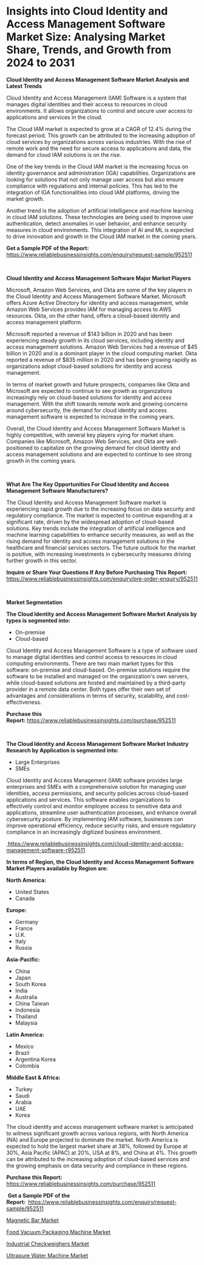 <p><h1>Insights into Cloud Identity and Access Management Software Market Size: Analysing Market Share, Trends, and Growth from 2024 to 2031</h1></p><p><strong>Cloud Identity and Access Management Software Market Analysis and Latest Trends</strong></p>
<p><p>Cloud Identity and Access Management (IAM) Software is a system that manages digital identities and their access to resources in cloud environments. It allows organizations to control and secure user access to applications and services in the cloud. </p><p>The Cloud IAM market is expected to grow at a CAGR of 12.4% during the forecast period. This growth can be attributed to the increasing adoption of cloud services by organizations across various industries. With the rise of remote work and the need for secure access to applications and data, the demand for cloud IAM solutions is on the rise.</p><p>One of the key trends in the Cloud IAM market is the increasing focus on identity governance and administration (IGA) capabilities. Organizations are looking for solutions that not only manage user access but also ensure compliance with regulations and internal policies. This has led to the integration of IGA functionalities into cloud IAM platforms, driving the market growth.</p><p>Another trend is the adoption of artificial intelligence and machine learning in cloud IAM solutions. These technologies are being used to improve user authentication, detect anomalies in user behavior, and enhance security measures in cloud environments. This integration of AI and ML is expected to drive innovation and growth in the Cloud IAM market in the coming years.</p></p>
<p><strong>Get a Sample PDF of the Report:&nbsp;</strong> <a href="https://www.reliablebusinessinsights.com/enquiry/request-sample/952511">https://www.reliablebusinessinsights.com/enquiry/request-sample/952511</a></p>
<p>&nbsp;</p>
<p><strong>Cloud Identity and Access Management Software Major Market Players</strong></p>
<p><p>Microsoft, Amazon Web Services, and Okta are some of the key players in the Cloud Identity and Access Management Software Market. Microsoft offers Azure Active Directory for identity and access management, while Amazon Web Services provides IAM for managing access to AWS resources. Okta, on the other hand, offers a cloud-based identity and access management platform.</p><p>Microsoft reported a revenue of $143 billion in 2020 and has been experiencing steady growth in its cloud services, including identity and access management solutions. Amazon Web Services had a revenue of $45 billion in 2020 and is a dominant player in the cloud computing market. Okta reported a revenue of $835 million in 2020 and has been growing rapidly as organizations adopt cloud-based solutions for identity and access management.</p><p>In terms of market growth and future prospects, companies like Okta and Microsoft are expected to continue to see growth as organizations increasingly rely on cloud-based solutions for identity and access management. With the shift towards remote work and growing concerns around cybersecurity, the demand for cloud identity and access management software is expected to increase in the coming years.</p><p>Overall, the Cloud Identity and Access Management Software Market is highly competitive, with several key players vying for market share. Companies like Microsoft, Amazon Web Services, and Okta are well-positioned to capitalize on the growing demand for cloud identity and access management solutions and are expected to continue to see strong growth in the coming years.</p></p>
<p>&nbsp;</p>
<p><strong>What Are The Key Opportunities For Cloud Identity and Access Management Software Manufacturers?</strong></p>
<p><p>The Cloud Identity and Access Management Software market is experiencing rapid growth due to the increasing focus on data security and regulatory compliance. The market is expected to continue expanding at a significant rate, driven by the widespread adoption of cloud-based solutions. Key trends include the integration of artificial intelligence and machine learning capabilities to enhance security measures, as well as the rising demand for identity and access management solutions in the healthcare and financial services sectors. The future outlook for the market is positive, with increasing investments in cybersecurity measures driving further growth in this sector.</p></p>
<p><strong>Inquire or Share Your Questions If Any Before Purchasing This Report:</strong> <a href="https://www.reliablebusinessinsights.com/enquiry/pre-order-enquiry/952511">https://www.reliablebusinessinsights.com/enquiry/pre-order-enquiry/952511</a></p>
<p>&nbsp;</p>
<p><strong>Market Segmentation</strong></p>
<p><strong>The Cloud Identity and Access Management Software Market Analysis by types is segmented into:</strong></p>
<p><ul><li>On-premise</li><li>Cloud-based</li></ul></p>
<p><p>Cloud Identity and Access Management Software is a type of software used to manage digital identities and control access to resources in cloud computing environments. There are two main market types for this software: on-premise and cloud-based. On-premise solutions require the software to be installed and managed on the organization's own servers, while cloud-based solutions are hosted and maintained by a third-party provider in a remote data center. Both types offer their own set of advantages and considerations in terms of security, scalability, and cost-effectiveness.</p></p>
<p><strong>Purchase this Report:&nbsp;</strong><a href="https://www.reliablebusinessinsights.com/purchase/952511">https://www.reliablebusinessinsights.com/purchase/952511</a></p>
<p>&nbsp;</p>
<p><strong>The Cloud Identity and Access Management Software Market Industry Research by Application is segmented into:</strong></p>
<p><ul><li>Large Enterprises</li><li>SMEs</li></ul></p>
<p><p>Cloud Identity and Access Management (IAM) software provides large enterprises and SMEs with a comprehensive solution for managing user identities, access permissions, and security policies across cloud-based applications and services. This software enables organizations to effectively control and monitor employee access to sensitive data and applications, streamline user authentication processes, and enhance overall cybersecurity posture. By implementing IAM software, businesses can improve operational efficiency, reduce security risks, and ensure regulatory compliance in an increasingly digitized business environment.</p></p>
<p><a href="https://www.reliablebusinessinsights.com/cloud-identity-and-access-management-software-r952511">&nbsp;https://www.reliablebusinessinsights.com/cloud-identity-and-access-management-software-r952511</a></p>
<p><strong>In terms of Region, the Cloud Identity and Access Management Software Market Players available by Region are:</strong></p>
<p>
    <p> <strong> North America: </strong>
        <ul>
            <li>United States</li>
            <li>Canada</li>
        </ul>
        </p> 
    <p> <strong> Europe: </strong>
        <ul>
            <li>Germany</li>
            <li>France</li>
            <li>U.K.</li>
            <li>Italy</li>
            <li>Russia</li>
        </ul>
        </p> 
    <p> <strong> Asia-Pacific: </strong>
        <ul>
            <li>China</li>
            <li>Japan</li>
            <li>South Korea</li>
            <li>India</li>
            <li>Australia</li>
            <li>China Taiwan</li>
            <li>Indonesia</li>
            <li>Thailand</li>
            <li>Malaysia</li>
        </ul>
        </p> 
    <p> <strong> Latin America: </strong>
        <ul>
            <li>Mexico</li>
            <li>Brazil</li>
            <li>Argentina Korea</li>
            <li>Colombia</li>
        </ul>
        </p> 
    <p> <strong> Middle East & Africa: </strong>
        <ul>
            <li>Turkey</li>
            <li>Saudi</li>
            <li>Arabia</li>
            <li>UAE</li>
            <li>Korea</li>
        </ul>
    </p>
    </p>
<p><p>The cloud identity and access management software market is anticipated to witness significant growth across various regions, with North America (NA) and Europe projected to dominate the market. North America is expected to hold the largest market share at 38%, followed by Europe at 30%, Asia Pacific (APAC) at 20%, USA at 8%, and China at 4%. This growth can be attributed to the increasing adoption of cloud-based services and the growing emphasis on data security and compliance in these regions.</p></p>
<p><strong>Purchase this Report: </strong><a href="https://www.reliablebusinessinsights.com/purchase/952511">https://www.reliablebusinessinsights.com/purchase/952511</a></p>
<p>&nbsp;<strong>Get a Sample PDF of the Report:&nbsp;&nbsp;</strong><a href="https://www.reliablebusinessinsights.com/enquiry/request-sample/952511">https://www.reliablebusinessinsights.com/enquiry/request-sample/952511</a></p>
<p><strong></strong></p>
<p><p><a href="https://medium.com/@josefahauck2023/evaluating-global-magnetic-bar-market-trends-and-growth-opportunities-by-region-type-890860b9c415">Magnetic Bar Market</a></p><p><a href="https://medium.com/@fredyyunianto_89084/market-forecast-global-food-vacuum-packaging-machine-trends-and-impact-analysis-2024-2031-by-fc15189b2b68">Food Vacuum Packaging Machine Market</a></p><p><a href="https://medium.com/@cukilcantik89/industrial-checkweighers-market-a-global-and-regional-analysis-focus-on-end-user-product-and-498221806388">Industrial Checkweighers Market</a></p><p><a href="https://medium.com/@obiemante_40648/ultrapure-water-machine-market-size-is-growing-at-cagr-of-12-4-9a69ae127aa4">Ultrapure Water Machine Market</a></p></p>